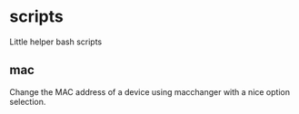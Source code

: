# scripts
Little helper bash scripts

## mac
Change the MAC address of a device using macchanger with a nice option selection.
